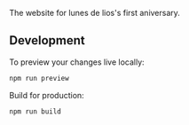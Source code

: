 The website for lunes de lios's first aniversary.

## Development
To preview your changes live locally:
```sh
npm run preview
```

Build for production:
```sh
npm run build
```
